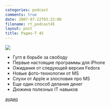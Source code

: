 ```yaml
---
categories: podcast
comments: true
date: 2007-07-22T03:22:00
filename: rt_podcast45
layout: post
title: Радио-T 45
---
```


![](https://radio-t.com/images/radio-t/rt45.jpg)


- Гугл в борьбе за свободу
- Первые настоящие программы для iPhone
- Ожидания от следующей версии Fedora
- Новые фото-технологии от MS
- Слухи от Apple и злословия про MS
- Еще один способ делания денег
- Дюжина полезных IT навыков

[аудио](http://cdn.radio-t.com/rt_podcast45.mp3)
<audio src="http://cdn.radio-t.com/rt_podcast45.mp3" preload="none"></audio>

